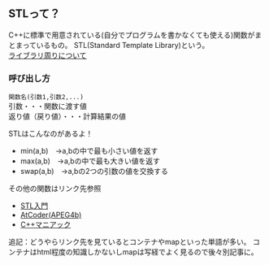 ## STLって？

C++に標準で用意されている(自分でプログラムを書かなくても使える)関数がまとまっているもの。 
STL(Standard Template Library)という。    
[ライブラリ周りについて](https://github.com/uno1142/TIL/blob/master/C%2B%2B/stdc%2B%2B.h%E3%81%A3%E3%81%A6%E3%81%AA%E3%82%93%E3%81%AA%E3%81%AE.md)  

### 呼び出し方  

`関数名(引数1,引数2,...)`  
引数・・・関数に渡す値  
返り値（戻り値）・・・計算結果の値

STLはこんなのがあるよ！   
- min(a,b)　→a,bの中で最も小さい値を返す
- max(a,b)　→a,bの中で最も大きい値を返す
- swap(a,b)　→a,bの2つの引数の値を交換する

その他の関数はリンク先参照  
- [STL入門](http://kaitei.net/cpp/stl-intro/)
- [AtCoder(APEG4b)](https://atcoder.jp/contests/apg4b/tasks/APG4b_o)
- [C++マニアック](http://stlalv.la.coocan.jp/STL.html)

追記：どうやらリンク先を見ているとコンテナやmapといった単語が多い。 
コンテナはhtml程度の知識しかないしmapは写経でよく見るので後々別記事に。
